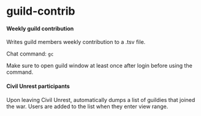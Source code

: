 # guild-contrib

#### **Weekly guild contribution**
Writes guild members weekly contribution to a .tsv file. 

Chat command: `gc`

Make sure to open guild window at least once after login before using the command.

#### **Civil Unrest participants**

Upon leaving Civil Unrest, automatically dumps a list of guildies that joined the war. 
Users are added to the list when they enter view range.
